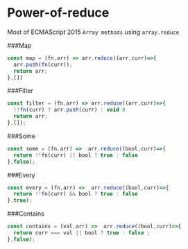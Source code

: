 # Power-of-reduce

Most of ECMAScript 2015 `Array methods` using `array.reduce`

###Map
```js
const map = (fn,arr) => arr.reduce((arr,curr)=>{
  arr.push(fn(curr));
  return arr;
},[])
```

###Filter
```js
const filter = (fn,arr) => arr.reduce((arr,curr)=>{
  !!fn(curr) ? arr.push(curr) : void 0
  return arr;
},[]);
```

###Some
```js
const some = (fn,arr) =>  arr.reduce((bool,curr)=>{
  return !!fn(curr) || bool ? true : false
},false);
```

###Every
```js
const every = (fn,arr) =>  arr.reduce((bool,curr)=>{
  return !!fn(curr) && bool ? true : false
},true);
```

###Contains
```js
const contains = (val,arr) =>  arr.reduce((bool,curr)=>{
  return curr === val || bool ? true : false ;
},false);
```
